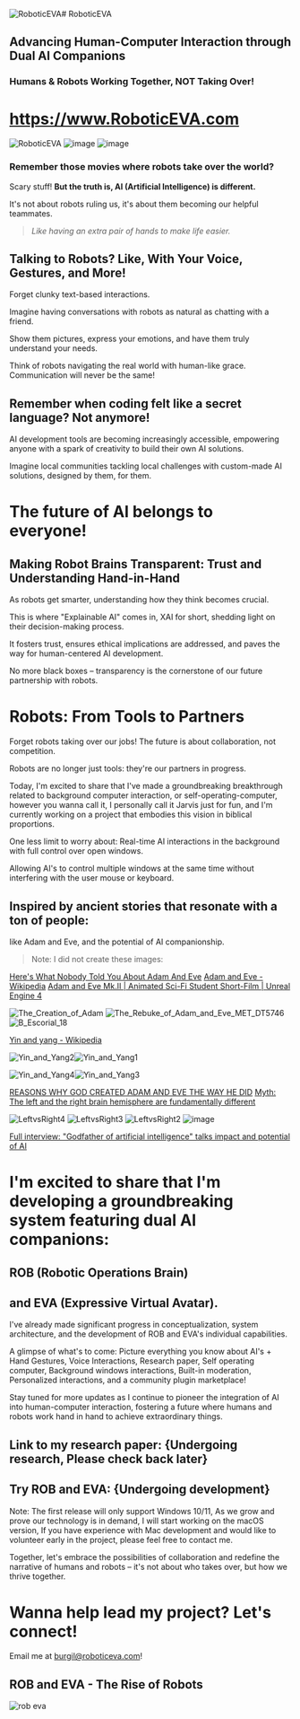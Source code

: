 ![RoboticEVA](https://github.com/RoboticEVA/.github/assets/41600149/f593eb84-e08f-4481-baa0-fe1daccac463)# RoboticEVA
## Advancing Human-Computer Interaction through Dual AI Companions
### Humans & Robots Working Together, NOT Taking Over!
# https://www.RoboticEVA.com
![RoboticEVA](https://github.com/RoboticEVA/.github/assets/41600149/c74ae7c6-1de5-4b39-96be-1774aa642fb1)
![image](https://github.com/RoboticEVA/.github/assets/41600149/71c2d864-e90c-4b41-9f41-ba64c3cd30b7)
![image](https://github.com/RoboticEVA/.github/assets/41600149/2e07ce61-f853-4865-8b45-a01ec8351437)

### Remember those movies where robots take over the world?

Scary stuff! **But the truth is, AI (Artificial Intelligence) is different.**

It's not about robots ruling us, it's about them becoming our helpful teammates.

> *Like having an extra pair of hands to make life easier.*

## Talking to Robots? Like, With Your Voice, Gestures, and More!

Forget clunky text-based interactions.

Imagine having conversations with robots as natural as chatting with a friend.

Show them pictures, express your emotions, and have them truly understand your needs.

Think of robots navigating the real world with human-like grace. Communication will never be the same!

## Remember when coding felt like a secret language? Not anymore!

AI development tools are becoming increasingly accessible, empowering anyone with a spark of creativity to build their own AI solutions.

Imagine local communities tackling local challenges with custom-made AI solutions, designed by them, for them.

# The future of AI belongs to everyone!

## Making Robot Brains Transparent: Trust and Understanding Hand-in-Hand

As robots get smarter, understanding how they think becomes crucial.

This is where "Explainable AI" comes in, XAI for short, shedding light on their decision-making process.

It fosters trust, ensures ethical implications are addressed, and paves the way for human-centered AI development.

No more black boxes – transparency is the cornerstone of our future partnership with robots.

# Robots: From Tools to Partners

Forget robots taking over our jobs! The future is about collaboration, not competition.

Robots are no longer just tools: they're our partners in progress.

Today, I'm excited to share that I've made a groundbreaking breakthrough related to background computer interaction, or self-operating-computer, however you wanna call it, I personally call it Jarvis just for fun, and I'm currently working on a project that embodies this vision in biblical proportions.

One less limit to worry about: Real-time AI interactions in the background with full control over open windows.

Allowing AI's to control multiple windows at the same time without interfering with the user mouse or keyboard.

## Inspired by ancient stories that resonate with a ton of people:

like Adam and Eve, and the potential of AI companionship.

> Note: I did not create these images:

[Here's What Nobody Told You About Adam And Eve](https://www.youtube.com/watch?v=DXxZ7RMHt4g)
[Adam and Eve - Wikipedia](https://en.wikipedia.org/wiki/Adam_and_Eve)
[Adam and Eve Mk.II | Animated Sci-Fi Student Short-Film | Unreal Engine 4](https://www.youtube.com/watch?v=bduG9lDlpJU)

![The_Creation_of_Adam](https://github.com/RoboticEVA/.github/assets/41600149/3348eaa2-cb38-40fb-8a06-feb91a310b5f)
![The_Rebuke_of_Adam_and_Eve_MET_DT5746](https://github.com/RoboticEVA/.github/assets/41600149/608d241b-c9e5-44e7-981e-c4b9774e7610)
![B_Escorial_18](https://github.com/RoboticEVA/.github/assets/41600149/54f4daeb-cd9c-4ef2-9396-58d929c93d61)

[Yin and yang - Wikipedia](https://en.wikipedia.org/wiki/Yin_and_yang)

![Yin_and_Yang2](https://github.com/RoboticEVA/.github/assets/41600149/ef75d1a9-386d-48d5-b3d0-15f4e46b5d81)![Yin_and_Yang1](https://github.com/RoboticEVA/.github/assets/41600149/e3add06a-e440-468b-bb7e-09cb325f8404)

![Yin_and_Yang4](https://github.com/RoboticEVA/.github/assets/41600149/f0de0522-1b1f-4b4d-a825-c57a71409646)![Yin_and_Yang3](https://github.com/RoboticEVA/.github/assets/41600149/3a7ad345-2246-455d-82e4-79a354498545)

[REASONS WHY GOD CREATED ADAM AND EVE THE WAY HE DID](https://www.heroesbibletrivia.org/en/god-created-adam-and-eve-differently/)
[Myth: The left and the right brain hemisphere are fundamentally different](https://www.sciencenordic.com/brain-denmark-health/myth-the-left-and-the-right-brain-hemisphere-are-fundamentally-different/1856377)

![LeftvsRight4](https://github.com/RoboticEVA/.github/assets/41600149/81fb973e-7b5d-4e96-a11c-5b0830435468)
![LeftvsRight3](https://github.com/RoboticEVA/.github/assets/41600149/440aa8bc-c2ff-424c-bc47-69d4196d8077)
![LeftvsRight2](https://github.com/RoboticEVA/.github/assets/41600149/62289970-0296-4300-bed9-054b84c06f47)
![image](https://github.com/RoboticEVA/.github/assets/41600149/9612acdd-f746-4bbf-88cb-4c6554ac1da3)

[Full interview: "Godfather of artificial intelligence" talks impact and potential of AI](https://www.youtube.com/watch?v=qpoRO378qRY)

# I'm excited to share that I'm developing a groundbreaking system featuring dual AI companions:

## ROB (Robotic Operations Brain)
## and EVA (Expressive Virtual Avatar).

I've already made significant progress in conceptualization, system architecture, and the development of ROB and EVA's individual capabilities.

A glimpse of what's to come: Picture everything you know about AI's + Hand Gestures, Voice Interactions, Research paper, Self operating computer, Background windows interactions, Built-in moderation, Personalized interactions, and a community plugin marketplace!

Stay tuned for more updates as I continue to pioneer the integration of AI into human-computer interaction, fostering a future where humans and robots work hand in hand to achieve extraordinary things.

## Link to my research paper: {Undergoing research, Please check back later}

## Try ROB and EVA: {Undergoing development}

Note: The first release will only support Windows 10/11, As we grow and prove our technology is in demand, I will start working on the macOS version, If you have experience with Mac development and would like to volunteer early in the project, please feel free to contact me.

Together, let's embrace the possibilities of collaboration and redefine the narrative of humans and robots – it's not about who takes over, but how we thrive together.

# Wanna help lead my project? Let's connect!
Email me at burgil@roboticeva.com!

## ROB and EVA - The Rise of Robots

![rob eva](https://github.com/RoboticEVA/.github/assets/41600149/5bb2b214-70a1-4eed-890f-e91a77fa7997)
